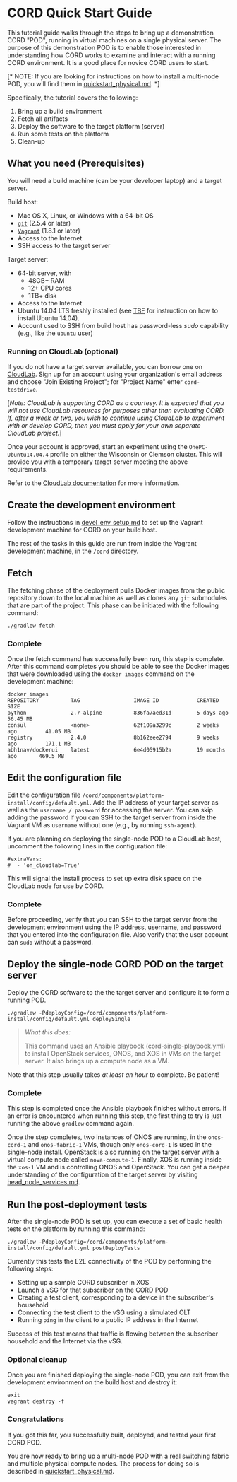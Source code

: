 # CORD Quick Start Guide

This tutorial guide walks through the steps to bring up a demonstration CORD "POD",
running in virtual machines on a single physical server. The purpose
of this demonstration POD is to enable those interested in understanding how CORD works to
examine and interact with a running CORD environment.  It is a good place for
novice CORD users to start.

[* NOTE: If you are looking for instructions on how to install a multi-node POD, you will
find them in [quickstart_physical.md](./quickstart_physical.md). *]

Specifically, the tutorial covers the following:

1. Bring up a build environment
2. Fetch all artifacts
3. Deploy the software to the target platform (server)
4. Run some tests on the platform
5. Clean-up

## What you need (Prerequisites)

You will need a build machine (can be your developer laptop) and a target server.

Build host:

* Mac OS X, Linux, or Windows with a 64-bit OS
* [`git`](https://git-scm.com/) (2.5.4 or later)
* [`Vagrant`](https://www.vagrantup.com/) (1.8.1 or later)
* Access to the Internet
* SSH access to the target server

Target server:

* 64-bit server, with
  * 48GB+ RAM
  * 12+ CPU cores
  * 1TB+ disk
* Access to the Internet
* Ubuntu 14.04 LTS freshly installed (see [TBF]() for instruction on how to install Ubuntu 14.04).
* Account used to SSH from build host has password-less *sudo* capability (e.g., like the `ubuntu` user)

### Running on CloudLab (optional)

If you do not have a target server available, you can borrow one on
[CloudLab](https://www.cloudlab.us).  Sign up for an account using your organization's
email address and choose "Join Existing Project"; for "Project Name" enter `cord-testdrive`.

[*Note: CloudLab is supporting CORD as a courtesy.  It is expected that you will
not use CloudLab resources for purposes other than evaluating CORD.  If, after a
week or two, you wish to continue using CloudLab to experiment with or develop CORD,
then you must apply for your own separate CloudLab project.*]

Once your account is approved, start an experiment using the `OnePC-Ubuntu14.04.4` profile
on either the Wisconsin or Clemson cluster.  This will provide you with a temporary target server
meeting the above requirements.

Refer to the [CloudLab documentation](https://docs.cloudlab.us) for more information.

## Create the development environment

Follow the instructions in [devel_env_setup.md](./devel_env_setup.md) to set
up the Vagrant development machine for CORD on your build host.  

The rest of the tasks in this guide are run from inside the Vagrant development
machine, in the `/cord` directory.

## Fetch
The fetching phase of the deployment pulls Docker images from the public
repository down to the local machine as well as clones any `git` submodules
that are part of the project. This phase can be initiated with the following
command:
```
./gradlew fetch
```

### Complete
Once the fetch command has successfully been run, this step is complete. After
this command completes you should be able to see the Docker images that were
downloaded using the `docker images` command on the development machine:
```
docker images
REPOSITORY          TAG                 IMAGE ID            CREATED             SIZE
python              2.7-alpine          836fa7aed31d        5 days ago          56.45 MB
consul              <none>              62f109a3299c        2 weeks ago         41.05 MB
registry            2.4.0               8b162eee2794        9 weeks ago         171.1 MB
abh1nav/dockerui    latest              6e4d05915b2a        19 months ago       469.5 MB
```

## Edit the configuration file

Edit the configuration file `/cord/components/platform-install/config/default.yml`.  Add the IP address of your target
server as well as the `username / password` for accessing the server.  You can skip adding the password if you can SSH
to the target server from inside the Vagrant VM as `username` without one (e.g., by running `ssh-agent`).

If you are planning on deploying the single-node POD to a CloudLab host, uncomment
the following lines in the configuration file:

```
#extraVars:
#  - 'on_cloudlab=True'
```

This will signal the install process to set up extra disk space on the CloudLab
node for use by CORD.

### Complete

Before proceeding, verify that you can SSH to the target server from the development
environment using the IP address, username, and password that you entered into the
configuration file.  Also verify that the user account can `sudo` without a password.

## Deploy the single-node CORD POD on the target server

Deploy the CORD software to the the target server and configure it to form a running POD.

```
./gradlew -PdeployConfig=/cord/components/platform-install/config/default.yml deploySingle
   ```
> *What this does:*
>
> This command uses an Ansible playbook (cord-single-playbook.yml) to install
> OpenStack services, ONOS, and XOS in VMs on the target server.  It also brings up
> a compute node as a VM.

Note that this step usually takes *at least an hour* to complete.  Be patient!

### Complete

This step is completed once the Ansible playbook finishes without errors.  If
an error is encountered when running this step, the first thing to try is
just running the above `gradlew` command again.  

Once the step completes, two instances of ONOS are running, in
the `onos-cord-1` and `onos-fabric-1` VMs, though only `onos-cord-1` is used in
the single-node install.  OpenStack is also running on the target server with a virtual
compute node called `nova-compute-1`.  Finally, XOS is running inside the `xos-1`
VM and is controlling ONOS and OpenStack.  You can get a deeper understanding of
the configuration of the target server by visiting [head_node_services.md](./head_node_services.md).

## Run the post-deployment tests

After the single-node POD is set up, you can execute a set of basic health
tests on the platform by running this command:

```
./gradlew -PdeployConfig=/cord/components/platform-install/config/default.yml postDeployTests
```

Currently this tests the E2E connectivity of the POD by performing the following
steps:
 * Setting up a sample CORD subscriber in XOS
 * Launch a vSG for that subscriber on the CORD POD
 * Creating a test client, corresponding to a device in the subscriber's household
 * Connecting the test client to the vSG using a simulated OLT
 * Running `ping` in the client to a public IP address in the Internet

Success of this test means that traffic is flowing between the subscriber
household and the Internet via the vSG.

### Optional cleanup

Once you are finished deploying the single-node POD, you can exit from the development
environment on the build host and destroy it:

```
exit
vagrant destroy -f
```

### Congratulations

If you got this far, you successfully built, deployed, and tested your
first CORD POD.

You are now ready to bring up a multi-node POD with a real switching
fabric and multiple physical compute nodes.  The process for doing so is described in
[quickstart_physical.md](./quickstart_physical.md).

